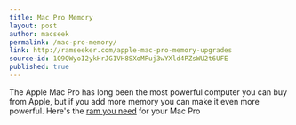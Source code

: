 ```yaml
---
title: Mac Pro Memory
layout: post
author: macseek
permalink: /mac-pro-memory/
link: http://ramseeker.com/apple-mac-pro-memory-upgrades
source-id: 1Q9QWyoI2ykHrJG1VH8SXoMPuj3wYXld4PZsWU2t6UFE
published: true
---
```

The Apple Mac Pro has long been the most powerful computer you can buy from Apple, but if you add more memory you can make it even more powerful. Here's the [ram you need](http://ramseeker.com/apple-mac-pro-memory-upgrades) for your Mac Pro 

